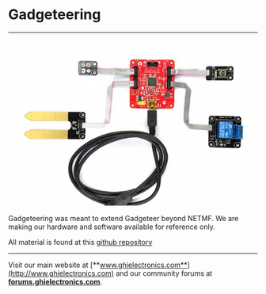 # Gadgeteering
---
![FEZ Lynx](images/fez-lynx.jpg)

Gadgeteering was meant to extend Gadgeteer beyond NETMF. We are making our hardware and software available for reference only. 

All material is found at this [github repository](https://github.com/ghi-electronics/Gadgeteering)

***

Visit our main website at [**www.ghielectronics.com**](http://www.ghielectronics.com) and our community forums at [**forums.ghielectronics.com**](https://forums.ghielectronics.com/).